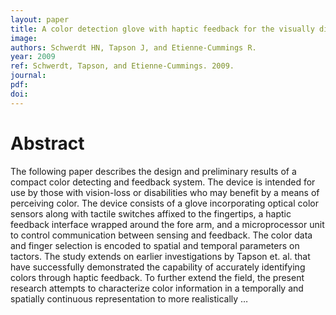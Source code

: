 ```yaml
---
layout: paper
title: A color detection glove with haptic feedback for the visually disabled
image:
authors: Schwerdt HN, Tapson J, and Etienne-Cummings R.
year: 2009
ref: Schwerdt, Tapson, and Etienne-Cummings. 2009.
journal: 
pdf: 
doi: 
---
```


# Abstract
The following paper describes the design and preliminary results of a compact color detecting and feedback system. The device is intended for use by those with vision-loss or disabilities who may benefit by a means of perceiving color. The device consists of a glove incorporating optical color sensors along with tactile switches affixed to the fingertips, a haptic feedback interface wrapped around the fore arm, and a microprocessor unit to control communication between sensing and feedback. The color data and finger selection is encoded to spatial and temporal parameters on tactors. The study extends on earlier investigations by Tapson et. al. that have successfully demonstrated the capability of accurately identifying colors through haptic feedback. To further extend the field, the present research attempts to characterize color information in a temporally and spatially continuous representation to more realistically …

